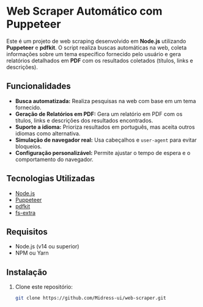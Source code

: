 # Web Scraper Automático com Puppeteer

Este é um projeto de web scraping desenvolvido em **Node.js** utilizando **Puppeteer** e **pdfkit**. O script realiza buscas automáticas na web, coleta informações sobre um tema específico fornecido pelo usuário e gera relatórios detalhados em **PDF** com os resultados coletados (títulos, links e descrições).

## Funcionalidades

- **Busca automatizada:** Realiza pesquisas na web com base em um tema fornecido.
- **Geração de Relatórios em PDF:** Gera um relatório em PDF com os títulos, links e descrições dos resultados encontrados.
- **Suporte a idioma:** Prioriza resultados em português, mas aceita outros idiomas como alternativa.
- **Simulação de navegador real:** Usa cabeçalhos e `user-agent` para evitar bloqueios.
- **Configuração personalizável:** Permite ajustar o tempo de espera e o comportamento do navegador.

## Tecnologias Utilizadas

- [Node.js](https://nodejs.org/)
- [Puppeteer](https://pptr.dev/)
- [pdfkit](https://github.com/foliojs/pdfkit)
- [fs-extra](https://github.com/jprichardson/node-fs-extra)

## Requisitos

- Node.js (v14 ou superior)
- NPM ou Yarn

## Instalação

1. Clone este repositório:
   ```bash
   git clone https://github.com/Midress-ui/web-scraper.git
   ```
